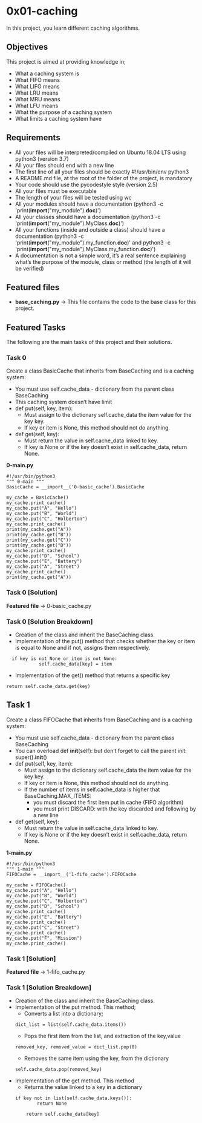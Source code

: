 # 0x01-caching
In this project, you learn different caching algorithms.

## Objectives
This project is aimed at providing knowledge in;
- What a caching system is
- What FIFO means
- What LIFO means
- What LRU means
- What MRU means
- What LFU means
- What the purpose of a caching system
- What limits a caching system have

## Requirements
- All your files will be interpreted/compiled on Ubuntu 18.04 LTS using python3 (version 3.7)
- All your files should end with a new line
- The first line of all your files should be exactly #!/usr/bin/env python3
- A README.md file, at the root of the folder of the project, is mandatory
- Your code should use the pycodestyle style (version 2.5)
- All your files must be executable
- The length of your files will be tested using wc
- All your modules should have a documentation (python3 -c 'print(__import__("my_module").__doc__)')
- All your classes should have a documentation (python3 -c 'print(__import__("my_module").MyClass.__doc__)')
- All your functions (inside and outside a class) should have a documentation (python3 -c 'print(__import__("my_module").my_function.__doc__)' and python3 -c 'print(__import__("my_module").MyClass.my_function.__doc__)')
- A documentation is not a simple word, it’s a real sentence explaining what’s the purpose of the module, class or method (the length of it will be verified)

## Featured files
- **base_caching.py** -> This file contains the code to the base class for this project.

## Featured Tasks
The following are the main tasks of this project and their solutions.

### Task 0
Create a class BasicCache that inherits from BaseCaching and is a caching system:

- You must use self.cache_data - dictionary from the parent class BaseCaching
- This caching system doesn’t have limit
- def put(self, key, item):
	- Must assign to the dictionary self.cache_data the item value for the key key.
	- If key or item is None, this method should not do anything.
- def get(self, key):
	- Must return the value in self.cache_data linked to key.
	- If key is None or if the key doesn’t exist in self.cache_data, return None.
  
  

**0-main.py**
  
```
#!/usr/bin/python3
""" 0-main """
BasicCache = __import__('0-basic_cache').BasicCache

my_cache = BasicCache()
my_cache.print_cache()
my_cache.put("A", "Hello")
my_cache.put("B", "World")
my_cache.put("C", "Holberton")
my_cache.print_cache()
print(my_cache.get("A"))
print(my_cache.get("B"))
print(my_cache.get("C"))
print(my_cache.get("D"))
my_cache.print_cache()
my_cache.put("D", "School")
my_cache.put("E", "Battery")
my_cache.put("A", "Street")
my_cache.print_cache()
print(my_cache.get("A"))
```


### Task 0 [Solution]
**Featured file** -> 0-basic_cache.py

### Task 0 [Solution Breakdown]
- Creation of the class and inherit the BaseCaching class.
- Implementation of the put() method that checks whether the key or item is equal to None and if not, assigns them respectively.
```
  if key is not None or item is not None:
            self.cache_data[key] = item
```
- Implementation of the get() method that returns a specific key
```
return self.cache_data.get(key)
```

## Task 1
Create a class FIFOCache that inherits from BaseCaching and is a caching system:

- You must use self.cache_data - dictionary from the parent class BaseCaching
- You can overload def __init__(self): but don’t forget to call the parent init: super().__init__()
- def put(self, key, item):
	- Must assign to the dictionary self.cache_data the item value for the key key.
	- If key or item is None, this method should not do anything.
	- If the number of items in self.cache_data is higher that BaseCaching.MAX_ITEMS:
		- you must discard the first item put in cache (FIFO algorithm)
		- you must print DISCARD: with the key discarded and following by a new line
- def get(self, key):
	- Must return the value in self.cache_data linked to key.
	- If key is None or if the key doesn’t exist in self.cache_data, return None.
  
  

**1-main.py**
  
```
#!/usr/bin/python3
""" 1-main """
FIFOCache = __import__('1-fifo_cache').FIFOCache

my_cache = FIFOCache()
my_cache.put("A", "Hello")
my_cache.put("B", "World")
my_cache.put("C", "Holberton")
my_cache.put("D", "School")
my_cache.print_cache()
my_cache.put("E", "Battery")
my_cache.print_cache()
my_cache.put("C", "Street")
my_cache.print_cache()
my_cache.put("F", "Mission")
my_cache.print_cache()
```

### Task 1 [Solution]
**Featured file** -> 1-fifo_cache.py

### Task 1 [Solution Breakdown]
- Creation of the class and inherit the BaseCaching class. 
- Implementation of the put method. This method;
	- Converts a list into a dictionary;
	```
	dict_list = list(self.cache_data.items())
	```
	- Pops the first item from the list, and extraction of the key,value
	```
	removed_key, removed_value = dict_list.pop(0)
	```
	- Removes the same item using the key, from the dictionary
	```
	self.cache_data.pop(removed_key)
	```
- Implementation of the get method. This method 
	- Returns the value linked to a key in a dictionary
	```
	if key not in list(self.cache_data.keys()):
            return None

        return self.cache_data[key]
	```
